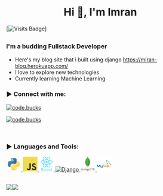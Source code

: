 ## <h1 align="center">Hi 👋, I'm Imran</h1>
[![Visits Badge](https://badges.pufler.dev/visits/younus8imran/younus8imran)]
## <h3>I'm a budding Fullstack Developer</h3>
- Here's my blog site that i built using django https://miran-blog.herokuapp.com/
- I love to explore new technologies
- Currently learning Machine Learning
<div>
<h3 align="left">▶ Connect with me:</h3>
<p align="left">
<a href="https://www.linkedin.com/in/younusimran/" target="blank"><img align="center" src="https://img.icons8.com/color/48/000000/linkedin.png" alt="code.bucks" height="30" width="40" /></a>
  
<a href="mailto:younus8imran@gmail.com"><img align="center" src="https://img.icons8.com/color/344/gmail-new.png" alt="code.bucks" height="30" width="40" /></a>
</div>
<br>
<h3 align="left">▶ Languages and Tools:</h3>
<p align="left">
<a href="https://www.python.org" target="_blank"> <img src="https://raw.githubusercontent.com/devicons/devicon/master/icons/python/python-original.svg" alt="python" width="40" height="40"/> </a>   
  <a href="https://developer.mozilla.org/en-US/docs/Web/JavaScript" target="_blank"> <img src="https://raw.githubusercontent.com/devicons/devicon/master/icons/javascript/javascript-original.svg" alt="javascript" width="40" height="40"/> </a>
  <a href="https://reactjs.org/" target="_blank"> <img src="https://raw.githubusercontent.com/devicons/devicon/master/icons/react/react-original-wordmark.svg" alt="react" width="40" height="40"/> </a>
  <a href="https://www.djangoproject.com/" target="_blank"> <img src="https://static.djangoproject.com/img/logos/django-logo-positive.png" alt="Django" width="40" height="40"/> </a>
  <a href="https://www.mongodb.com/" target="_blank"> <img src="https://raw.githubusercontent.com/devicons/devicon/master/icons/mongodb/mongodb-original-wordmark.svg" alt="mongodb" width="40" height="40"/> </a>  
  <a href="https://www.mysql.com/" target="_blank"> <img src="https://raw.githubusercontent.com/devicons/devicon/master/icons/mysql/mysql-original-wordmark.svg" alt="mysql" width="40" height="40"/> </a>     </p>
<br>
<div>
<a href="https://github-readme-stats.vercel.app/api?username=younus8imran&theme=tokyonight">
  <img  align="left" src="https://github-readme-stats.vercel.app/api?username=younus8imran&count_private=true&show_icons=true&theme=tokyonight" />
</a>
<a href="https://github-readme-stats.vercel.app/api/top-langs/?username=younus8imran&hide=php&theme=tokyonight">
  <img align="left" src="https://github-readme-stats.vercel.app/api/top-langs/?username=younus8imran&hide=php&theme=tokyonight" />
</a>
</div>
